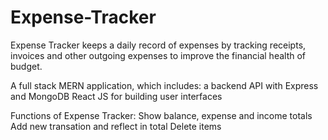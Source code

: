 # Expense-Tracker

Expense Tracker keeps a daily record of expenses by tracking receipts, invoices and other outgoing expenses to improve the financial health of budget.

A full stack MERN application, which includes:
a backend API with Express and MongoDB
React JS for building user interfaces

Functions of Expense Tracker:
Show balance, expense and income totals
Add new transation and reflect in total
Delete items